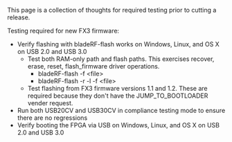 This page is a collection of thoughts for required testing prior to cutting a release.

Testing required for new FX3 firmware:
* Verify flashing with bladeRF-flash works on Windows, Linux, and OS X on USB 2.0 and USB 3.0
  * Test both RAM-only path and flash paths.  This exercises recover, erase, reset, flash_firmware driver operations.
     * bladeRF-flash -f \<file\>
     * bladeRF-flash -r -l -f \<file\>
  * Test flashing from FX3 firmware versions 1.1 and 1.2.  These are required because they don't have the JUMP_TO_BOOTLOADER vender request.
* Run both USB20CV and USB30CV in compliance testing mode to ensure there are no regressions
* Verify booting the FPGA via USB on Windows, Linux, and OS X on USB 2.0 and USB 3.0
